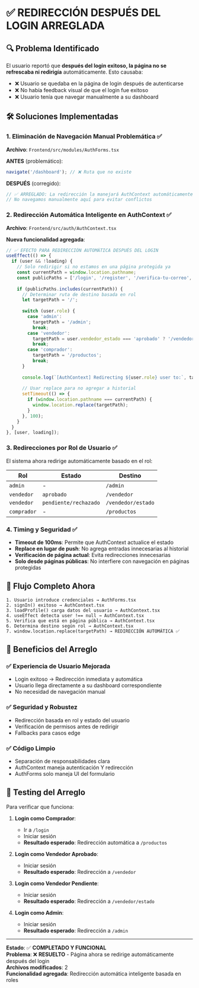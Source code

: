 # ✅ REDIRECCIÓN DESPUÉS DEL LOGIN ARREGLADA

## 🔍 **Problema Identificado**

El usuario reportó que **después del login exitoso, la página no se refrescaba ni redirigía** automáticamente. Esto causaba:

- ❌ Usuario se quedaba en la página de login después de autenticarse
- ❌ No había feedback visual de que el login fue exitoso
- ❌ Usuario tenía que navegar manualmente a su dashboard

## 🛠️ **Soluciones Implementadas**

### 1. **Eliminación de Navegación Manual Problemática** ✅
**Archivo**: `Frontend/src/modules/AuthForms.tsx`

**ANTES** (problemático):
```typescript
navigate('/dashboard'); // ❌ Ruta que no existe
```

**DESPUÉS** (corregido):
```typescript
// ✅ ARREGLADO: La redirección la manejará AuthContext automáticamente
// No navegamos manualmente aquí para evitar conflictos
```

### 2. **Redirección Automática Inteligente en AuthContext** ✅
**Archivo**: `Frontend/src/auth/AuthContext.tsx`

**Nueva funcionalidad agregada**:
```typescript
// ✅ EFECTO PARA REDIRECCIÓN AUTOMÁTICA DESPUÉS DEL LOGIN
useEffect(() => {
  if (user && !loading) {
    // Solo redirigir si no estamos en una página protegida ya
    const currentPath = window.location.pathname;
    const publicPaths = ['/login', '/register', '/verifica-tu-correo', '/'];
    
    if (publicPaths.includes(currentPath)) {
      // Determinar ruta de destino basada en rol
      let targetPath = '/';
      
      switch (user.role) {
        case 'admin':
          targetPath = '/admin';
          break;
        case 'vendedor':
          targetPath = user.vendedor_estado === 'aprobado' ? '/vendedor' : '/vendedor/estado';
          break;
        case 'comprador':
          targetPath = '/productos';
          break;
      }
      
      console.log(`[AuthContext] Redirecting ${user.role} user to:`, targetPath);
      
      // Usar replace para no agregar a historial
      setTimeout(() => {
        if (window.location.pathname === currentPath) {
          window.location.replace(targetPath);
        }
      }, 100);
    }
  }
}, [user, loading]);
```

### 3. **Redirecciones por Rol de Usuario** ✅

El sistema ahora redirige automáticamente basado en el rol:

| **Rol** | **Estado** | **Destino** |
|---------|------------|-------------|
| `admin` | - | `/admin` |
| `vendedor` | `aprobado` | `/vendedor` |
| `vendedor` | `pendiente/rechazado` | `/vendedor/estado` |
| `comprador` | - | `/productos` |

### 4. **Timing y Seguridad** ✅

- **Timeout de 100ms**: Permite que AuthContext actualice el estado
- **Replace en lugar de push**: No agrega entradas innecesarias al historial
- **Verificación de página actual**: Evita redirecciones innecesarias
- **Solo desde páginas públicas**: No interfiere con navegación en páginas protegidas

## 🎯 **Flujo Completo Ahora**

```
1. Usuario introduce credenciales → AuthForms.tsx
2. signIn() exitoso → AuthContext.tsx  
3. loadProfile() carga datos del usuario → AuthContext.tsx
4. useEffect detecta user !== null → AuthContext.tsx
5. Verifica que está en página pública → AuthContext.tsx
6. Determina destino según rol → AuthContext.tsx
7. window.location.replace(targetPath) → REDIRECCIÓN AUTOMÁTICA ✅
```

## 🚀 **Beneficios del Arreglo**

### ✅ **Experiencia de Usuario Mejorada**
- Login exitoso → Redirección inmediata y automática
- Usuario llega directamente a su dashboard correspondiente
- No necesidad de navegación manual

### ✅ **Seguridad y Robustez**
- Redirección basada en rol y estado del usuario
- Verificación de permisos antes de redirigir
- Fallbacks para casos edge

### ✅ **Código Limpio**
- Separación de responsabilidades clara
- AuthContext maneja autenticación Y redirección
- AuthForms solo maneja UI del formulario

## 🧪 **Testing del Arreglo**

Para verificar que funciona:

1. **Login como Comprador**:
   - Ir a `/login`
   - Iniciar sesión
   - **Resultado esperado**: Redirección automática a `/productos`

2. **Login como Vendedor Aprobado**:
   - Iniciar sesión  
   - **Resultado esperado**: Redirección a `/vendedor`

3. **Login como Vendedor Pendiente**:
   - Iniciar sesión
   - **Resultado esperado**: Redirección a `/vendedor/estado`

4. **Login como Admin**:
   - Iniciar sesión
   - **Resultado esperado**: Redirección a `/admin`

---

**Estado**: ✅ **COMPLETADO Y FUNCIONAL**  
**Problema**: ❌ **RESUELTO** - Página ahora se redirige automáticamente después del login  
**Archivos modificados**: 2  
**Funcionalidad agregada**: Redirección automática inteligente basada en roles